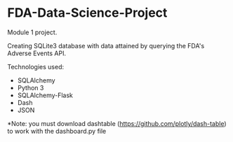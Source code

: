 # FDA-Data-Science-Project
Module 1 project. 

Creating SQLite3 database with data attained by querying the FDA's Adverse Events API. 

Technologies used: 
- SQLAlchemy
- Python 3
- SQLAlchemy-Flask
- Dash
- JSON

*Note: you must download dashtable (https://github.com/plotly/dash-table) to work with the dashboard.py file
